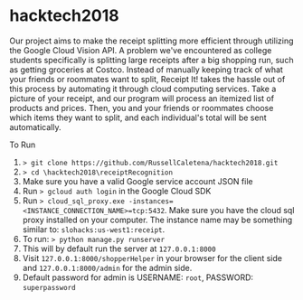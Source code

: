 # hacktech2018

 Our project aims to make the receipt splitting more efficient through utilizing the Google Cloud Vision API. A problem we've encountered as college students specifically is splitting large receipts after a big shopping run, such as getting groceries at Costco. Instead of manually keeping track of what your friends or roommates want to split, Receipt It! takes the hassle out of this process by automating it through cloud computing services. Take a picture of your receipt, and our program will process an itemized list of products and prices. Then, you and your friends or roommates choose which items they want to split, and each individual's total will be sent automatically. 

To Run
1. `> git clone https://github.com/RussellCaletena/hacktech2018.git`
2. `> cd \hacktech2018\receiptRecognition`
3. Make sure you have a valid Google service account JSON file
3. Run `> gcloud auth login` in the Google Cloud SDK
4. Run `> cloud_sql_proxy.exe -instances=<INSTANCE_CONNECTION_NAME>=tcp:5432`. Make sure you have the cloud sql proxy installed on your computer. The instance name may be something similar to: `slohacks:us-west1:receipt`.
5. To run: `> python manage.py runserver`
6. This will by default run the server at `127.0.0.1:8000`
7. Visit `127.0.0.1:8000/shopperHelper` in your browser for the client side and `127.0.0.1:8000/admin` for the admin side.
  1. Default password for admin is USERNAME: `root`, PASSWORD: `superpassword`
